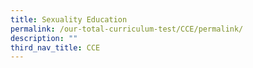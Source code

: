 ```yaml
---
title: Sexuality Education
permalink: /our-total-curriculum-test/CCE/permalink/
description: ""
third_nav_title: CCE
---
```

